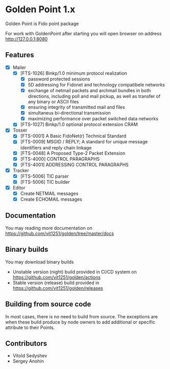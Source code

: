 # Golden Point 1.x

Golden Point is Fido point package

For work with GoldenPoint after starting you will open browser on address http://127.0.0.1:8080

## Features

 - [x] Mailer
   - [x] [FTS-1026] Binkp/1.0 minimum protocol realization
     - [x] password protected sessions
     - [x] 5D addressing for Fidonet and technology compatibele networks
     - [x] exchange of netmail packets and archmail bundles in both
           directions, including poll and mail pickup, as well as transfer
           of any binary or ASCII files
     - [x] ensuring integrity of transmitted mail and files
     - [x] simultaneus bi-directional transmission
     - [x] maximizing performance over packet switched data networks
   - [x] [FTS-1027] Binkp/1.0 optional protocol extension CRAM
 - [x] Tosser
   - [x] [FTS-0001] A Basic FidoNet(r) Technical Standard
   - [x] [FTS-0009] MSGID / REPLY; A standard for unique message identifiers and reply chain linkage
   - [x] [FTS-0048] A Proposed Type-2 Packet Extension
   - [x] [FTS-4000] CONTROL PARAGRAPHS
   - [x] [FTS-4001] ADDRESSING CONTROL PARAGRAPHS
 - [x] Tracker
   - [x] [FTS-5006] TIC parser
   - [x] [FTS-5006] TIC builder
 - [x] Editor
   - [x] Create NETMAIL messages
   - [x] Create ECHOMAIL messages

## Documentation

You may reading more documentation on https://github.com/vit1251/golden/tree/master/docs

## Binary builds

You may download binary builds

 - Unstable version (night) build provided in CI/CD system on https://github.com/vit1251/golden/actions
 - Stable version (release) build provided in https://github.com/vit1251/golden/releases

## Building from source code

In most cases, there is no need to build from source. The exceptions are when these build produce
by node owners to add additional or specific attribute to their Points.

## Contributors

 * Vitold Sedyshev
 * Sergey Anohin
